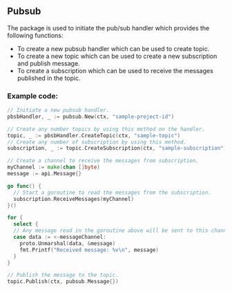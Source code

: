 ## Pubsub

The package is used to initiate the pub/sub handler which provides the following functions:

- To create a new pubsub handler which can be used to create topic.
- To create a new topic which can be used to create a new subscription and publish message.
- To create a subscription which can be used to receive the messages published in the topic.

### Example code:

```go
// Initiate a new pubsub handler.
pbsbHandler, _ := pubsub.New(ctx, "sample-project-id")

// Create any number topics by using this method on the handler.
topic, _ := pbsbHandler.CreateTopic(ctx, "sample-topic")
// Create any number of subscription by using this method.
subscription, _ := topic.CreateSubscription(ctx, "sample-subscription")

// Create a channel to receive the messages from subscription.
myChannel := make(chan []byte)
message := api.Message{}

go func() {
  // Start a goroutine to read the messages from the subscription.
  subscription.ReceiveMessages(myChannel)
}()

for {
  select {
  // Any message read in the goroutine above will be sent to this channel.
  case data := <-messageChannel:
    proto.Unmarshal(data, &message)
    fmt.Printf("Received message: %v\n", message)
  }
}

// Publish the message to the topic.
topic.Publish(ctx, pubsub.Message{})
```
